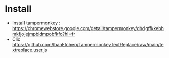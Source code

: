 # Install
- Install tampermonkey : https://chromewebstore.google.com/detail/tampermonkey/dhdgffkkebhmkfjojejmpbldmpobfkfo?hl=fr
- Clic  https://github.com/IbanEtchep/TampermonkeyTextReplace/raw/main/textreplace.user.js
